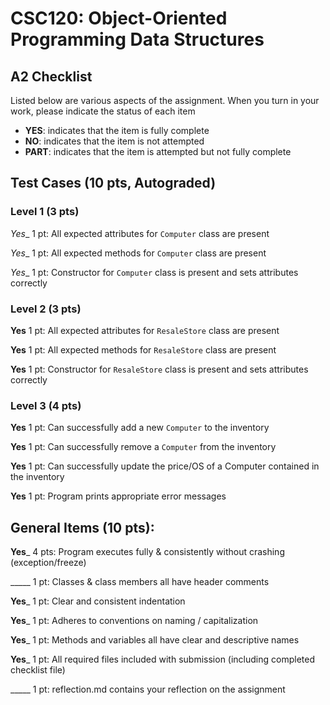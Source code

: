 # CSC120: Object-Oriented Programming Data Structures
## A2 Checklist

Listed below are various aspects of the assignment.  When you turn in your work, please indicate the status of each item

- **YES**: indicates that the item is fully complete
- **NO**: indicates that the item is not attempted
- **PART**: indicates that the item is attempted but not fully complete

## Test Cases (10 pts, Autograded)

### Level 1 (3 pts)

_Yes__ 1 pt: All expected attributes for `Computer` class are present

_Yes__ 1 pt: All expected methods for `Computer` class are present

_Yes__ 1 pt: Constructor for `Computer` class is present and sets attributes correctly

### Level 2 (3 pts)

__Yes__ 1 pt: All expected attributes for `ResaleStore` class are present

__Yes__ 1 pt: All expected methods for `ResaleStore` class are present

__Yes__ 1 pt: Constructor for `ResaleStore` class is present and sets attributes correctly

### Level 3 (4 pts)

__Yes__ 1 pt: Can successfully add a new `Computer` to the inventory

__Yes__ 1 pt: Can successfully remove a `Computer` from the inventory

__Yes__ 1 pt: Can successfully update the price/OS of a Computer contained in the inventory

__Yes__ 1 pt: Program prints appropriate error messages

## General Items (10 pts):

__Yes___ 4 pts: Program executes fully & consistently without crashing (exception/freeze)

_____ 1 pt: Classes & class members all have header comments

__Yes___ 1 pt: Clear and consistent indentation

__Yes___ 1 pt: Adheres to conventions on naming / capitalization

__Yes___ 1 pt: Methods and variables all have clear and descriptive names

__Yes___ 1 pt: All required files included with submission (including completed checklist file)

_____ 1 pt: reflection.md contains your reflection on the assignment
